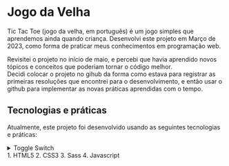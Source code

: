 # Jogo da Velha

Tic Tac Toe (jogo da velha, em português) é um jogo simples que aprendemos ainda quando criança.
Desenvolvi este projeto em Março de 2023, como forma de praticar meus conhecimentos em programação web.

Revisitei o projeto no início de maio, e percebi que havia aprendido novos tópicos e conceitos que poderiam tornar o código melhor.  
Decidi colocar o projeto no gihub da forma como estava para registrar as primeiras resoluções que encontrei para o desenvolvimento, e então usar o github para implementar as novas práticas aprendidas com o tempo.

## Tecnologias e práticas
Atualmente, este projeto foi desenvolvido usando as seguintes tecnologias e práticas:
<details>
  <summary>Toggle Switch<summary>  
  1. HTML5
  2. CSS3
  3. Sass
  4. Javascript
</details>  


